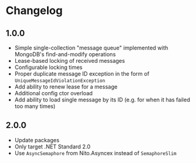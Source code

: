 # Changelog

## 1.0.0
* Simple single-collection "message queue" implemented with MongoDB's find-and-modify operations
* Lease-based locking of received messages
* Configurable locking times
* Proper duplicate message ID exception in the form of `UniqueMessageIdViolationException`
* Add ability to renew lease for a message
* Additional config ctor overload
* Add ability to load single message by its ID (e.g. for when it has failed too many times)

## 2.0.0
* Update packages
* Only target .NET Standard 2.0
* Use `AsyncSemaphore` from Nito.Asyncex instead of `SemaphoreSlim`